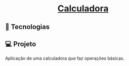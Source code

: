 <h1 align="center">
     <a href="#" alt=""> Calculadora </a>
</h1>


## 🚀 Tecnologias


## 💻 Projeto

Aplicação de uma calculadora que faz operações básicas.
